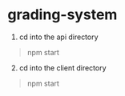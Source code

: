 # grading-system

1. cd into the api directory

> npm start

2. cd into the client directory

> npm start
